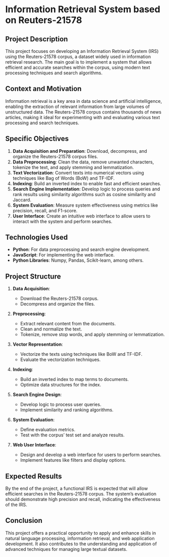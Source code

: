 # Information Retrieval System based on Reuters-21578

## Project Description

This project focuses on developing an Information Retrieval System (IRS) using the Reuters-21578 corpus, a dataset widely used in information retrieval research. The main goal is to implement a system that allows efficient and accurate searches within the corpus, using modern text processing techniques and search algorithms.

## Context and Motivation

Information retrieval is a key area in data science and artificial intelligence, enabling the extraction of relevant information from large volumes of unstructured data. The Reuters-21578 corpus contains thousands of news articles, making it ideal for experimenting with and evaluating various text processing and search techniques.

## Specific Objectives

1. **Data Acquisition and Preparation**: Download, decompress, and organize the Reuters-21578 corpus files.
2. **Data Preprocessing**: Clean the data, remove unwanted characters, tokenize the text, and apply stemming and lemmatization.
3. **Text Vectorization**: Convert texts into numerical vectors using techniques like Bag of Words (BoW) and TF-IDF.
4. **Indexing**: Build an inverted index to enable fast and efficient searches.
5. **Search Engine Implementation**: Develop logic to process queries and rank results using similarity algorithms such as cosine similarity and Jaccard.
6. **System Evaluation**: Measure system effectiveness using metrics like precision, recall, and F1-score.
7. **User Interface**: Create an intuitive web interface to allow users to interact with the system and perform searches.

## Technologies Used

- **Python**: For data preprocessing and search engine development.
- **JavaScript**: For implementing the web interface.
- **Python Libraries**: Numpy, Pandas, Scikit-learn, among others.

## Project Structure

1. **Data Acquisition**:
   - Download the Reuters-21578 corpus.
   - Decompress and organize the files.

2. **Preprocessing**:
   - Extract relevant content from the documents.
   - Clean and normalize the text.
   - Tokenize, remove stop words, and apply stemming or lemmatization.

3. **Vector Representation**:
   - Vectorize the texts using techniques like BoW and TF-IDF.
   - Evaluate the vectorization techniques.

4. **Indexing**:
   - Build an inverted index to map terms to documents.
   - Optimize data structures for the index.

5. **Search Engine Design**:
   - Develop logic to process user queries.
   - Implement similarity and ranking algorithms.

6. **System Evaluation**:
   - Define evaluation metrics.
   - Test with the corpus’ test set and analyze results.

7. **Web User Interface**:
   - Design and develop a web interface for users to perform searches.
   - Implement features like filters and display options.

## Expected Results

By the end of the project, a functional IRS is expected that will allow efficient searches in the Reuters-21578 corpus. The system’s evaluation should demonstrate high precision and recall, indicating the effectiveness of the IRS.

## Conclusion

This project offers a practical opportunity to apply and enhance skills in natural language processing, information retrieval, and web application development. It also contributes to the understanding and application of advanced techniques for managing large textual datasets.
